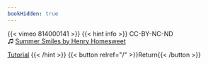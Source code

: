 ```yaml
---
bookHidden: true
---
```


{{< vimeo 814000141 >}}
{{< hint info >}}
 CC-BY-NC-ND  
♫ [Summer Smiles by Henry Homesweet](https://freemusicarchive.org/music/Henry_Homesweet/Pocket_Monster/henry_homesweet_-_pocket_monster_ep_-_05_-_summer_smiles/)  
 
[Tutorial](https://youtu.be/nXCSMO4iioA)
{{< /hint >}}
{{< button relref="/" >}}Return{{< /button >}}
